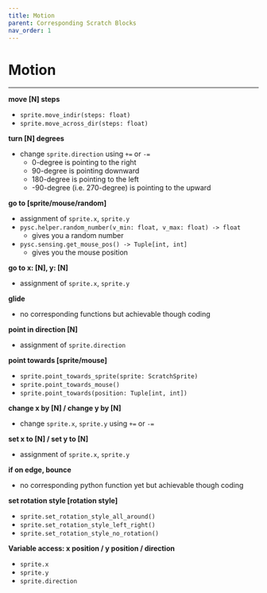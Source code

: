 ```yaml
---
title: Motion
parent: Corresponding Scratch Blocks
nav_order: 1
---
```



# Motion
---
**move [N] steps**
- `sprite.move_indir(steps: float)`
- `sprite.move_across_dir(steps: float)`

**turn [N] degrees**
- change `sprite.direction` using `+=` or `-=`
    - 0-degree is pointing to the right
    - 90-degree is pointing downward
    - 180-degree is pointing to the left
    - -90-degree (i.e. 270-degree) is pointing to the upward


**go to [sprite/mouse/random]**
- assignment of `sprite.x`, `sprite.y`
- `pysc.helper.random_number(v_min: float, v_max: float) -> float`
    - gives you a random number
- `pysc.sensing.get_mouse_pos() -> Tuple[int, int]`
    - gives you the mouse position

**go to x: [N], y: [N]**
- assignment of `sprite.x`, `sprite.y`

**glide**
- no corresponding functions but achievable though coding

**point in direction [N]**
- assignment of `sprite.direction` 

**point towards [sprite/mouse]**
- `sprite.point_towards_sprite(sprite: ScratchSprite)`
- `sprite.point_towards_mouse()`
- `sprite.point_towards(position: Tuple[int, int])`

**change x by [N] / change y by [N]**
- change `sprite.x`, `sprite.y` using `+=` or `-=`

**set x to [N] / set y to [N]**
- assignment of `sprite.x`, `sprite.y`

**if on edge, bounce**
- no corresponding python function yet but achievable though coding

**set rotation style [rotation style]**
- `sprite.set_rotation_style_all_around()`
- `sprite.set_rotation_style_left_right()`
- `sprite.set_rotation_style_no_rotation()`

**Variable access: x position / y position / direction**
- `sprite.x`
- `sprite.y`
- `sprite.direction`



